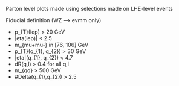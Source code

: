 Parton level plots made using selections made on LHE-level events

Fiducial definition (WZ --> evmm only)

* p_{T}(lep) > 20 GeV
* |eta(lep)| < 2.5
* m_{mu+mu-} in [76, 106] GeV
* p_{T}(q_{1}, q_{2}) > 30 GeV
* |eta|(q_{1}, q_{2}) < 4.7
* dR(q,l) > 0.4 for all q,l
* m_{qq} > 500 GeV
* #Delta(q_{1},q_{2}) > 2.5
